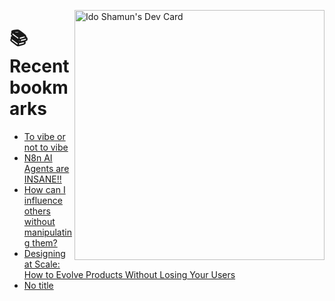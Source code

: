 <a href="https://app.daily.dev/idoshamun"><img src="https://api.daily.dev/devcards/v2/28849d86070e4c099c877ab6837c61f0.png?type=default&r=auy" align="right" width="400" alt="Ido Shamun's Dev Card"/></a>

# 📚 Recent bookmarks
<!-- BOOKMARKS:START -->
- [To vibe or not to vibe](https://app.daily.dev/posts/F2qDANWLC?utm_source=rss&utm_medium=bookmarks&utm_campaign=28849d86070e4c099c877ab6837c61f0)
- [N8n AI Agents are INSANE!!](https://app.daily.dev/posts/NRkuZBmcZ?utm_source=rss&utm_medium=bookmarks&utm_campaign=28849d86070e4c099c877ab6837c61f0)
- [How can I influence others without manipulating them?](https://app.daily.dev/posts/md4BtlUZW?utm_source=rss&utm_medium=bookmarks&utm_campaign=28849d86070e4c099c877ab6837c61f0)
- [Designing at Scale: How to Evolve Products Without Losing Your Users](https://app.daily.dev/posts/hSBySRuAf?utm_source=rss&utm_medium=bookmarks&utm_campaign=28849d86070e4c099c877ab6837c61f0)
- [No title](https://app.daily.dev/posts/BsIN6IsYO?utm_source=rss&utm_medium=bookmarks&utm_campaign=28849d86070e4c099c877ab6837c61f0)
<!-- BOOKMARKS:END -->
